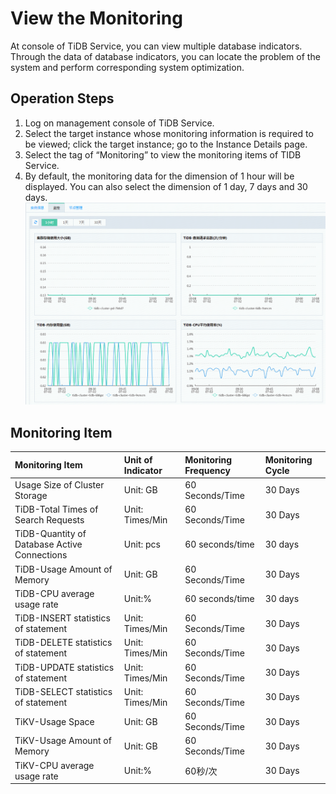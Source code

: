 # View the Monitoring
At console of TiDB Service, you can view multiple database indicators. Through the data of database indicators, you can locate the problem of the system and perform corresponding system optimization.

## Operation Steps
1. Log on management console of TiDB Service.
2. Select the target instance whose monitoring information is required to be viewed; click the target instance; go to the Instance Details page.
3. Select the tag of “Monitoring” to view the monitoring items of TIDB Service.
4. By default, the monitoring data for the dimension of 1 hour will be displayed. You can also select the dimension of 1 day, 7 days and 30 days.
![Infrastructure Architecture](../../../../image/TiDB/Monitor-1.png)

## Monitoring Item
|	Monitoring Item	|	Unit of Indicator	|	Monitoring Frequency	|	Monitoring Cycle	|
|:-|:-|:-|:-|
|	Usage Size of Cluster Storage	|	Unit: GB	|	60 Seconds/Time	|	30 Days	|
|	TiDB-Total Times of Search Requests	|	Unit: Times/Min	|	60 Seconds/Time	|	30 Days	|
|	TiDB-Quantity of Database Active Connections	|	Unit: pcs	|	60 seconds/time	|	30 days	|
|	TiDB-Usage Amount of Memory	|	Unit: GB	|	60 Seconds/Time	|	30 Days	|
|	TiDB-CPU average usage rate	|	Unit:%	|	60 seconds/time	|	30 days	|
|	TiDB-INSERT statistics of statement	|	Unit: Times/Min	|	60 Seconds/Time	|	30 Days	|
|	TiDB-DELETE statistics of statement	|	Unit: Times/Min	|	60 Seconds/Time	|	30 Days	|
|	TiDB-UPDATE statistics of statement	|	Unit: Times/Min	|	60 Seconds/Time	|	30 Days	|
|	TiDB-SELECT statistics of statement	|	Unit: Times/Min	|	60 Seconds/Time	|	30 Days	|
|	TiKV-Usage Space	|	Unit: GB	|	60 Seconds/Time	|	30 Days	|
|	TiKV-Usage Amount of Memory	|	Unit: GB	|	60 Seconds/Time	|	30 Days	|
|	TiKV-CPU average usage rate	|	Unit:%	|	60秒/次	|	30 Days	|
